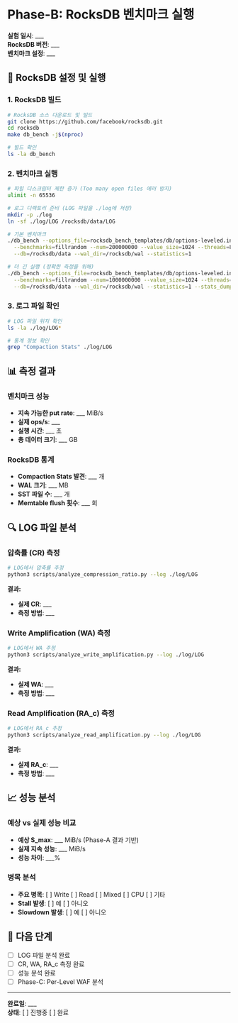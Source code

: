 # Phase-B: RocksDB 벤치마크 실행

**실험 일시**: ___  
**RocksDB 버전**: ___  
**벤치마크 설정**: ___  

## 🚀 RocksDB 설정 및 실행

### 1. RocksDB 빌드
```bash
# RocksDB 소스 다운로드 및 빌드
git clone https://github.com/facebook/rocksdb.git
cd rocksdb
make db_bench -j$(nproc)

# 빌드 확인
ls -la db_bench
```

### 2. 벤치마크 실행
```bash
# 파일 디스크립터 제한 증가 (Too many open files 에러 방지)
ulimit -n 65536

# 로그 디렉토리 준비 (LOG 파일을 ./log에 저장)
mkdir -p ./log
ln -sf ./log/LOG /rocksdb/data/LOG

# 기본 벤치마크
./db_bench --options_file=rocksdb_bench_templates/db/options-leveled.ini \
  --benchmarks=fillrandom --num=200000000 --value_size=1024 --threads=8 \
  --db=/rocksdb/data --wal_dir=/rocksdb/wal --statistics=1

# 더 긴 실행 (정확한 측정을 위해)
./db_bench --options_file=rocksdb_bench_templates/db/options-leveled.ini \
  --benchmarks=fillrandom --num=1000000000 --value_size=1024 --threads=16 \
  --db=/rocksdb/data --wal_dir=/rocksdb/wal --statistics=1 --stats_dump_period_sec=60
```

### 3. 로그 파일 확인
```bash
# LOG 파일 위치 확인
ls -la ./log/LOG*

# 통계 정보 확인
grep "Compaction Stats" ./log/LOG
```

## 📊 측정 결과

### 벤치마크 성능
- **지속 가능한 put rate**: ___ MiB/s
- **실제 ops/s**: ___
- **실행 시간**: ___ 초
- **총 데이터 크기**: ___ GB

### RocksDB 통계
- **Compaction Stats 발견**: ___ 개
- **WAL 크기**: ___ MB
- **SST 파일 수**: ___ 개
- **Memtable flush 횟수**: ___ 회

## 🔍 LOG 파일 분석

### 압축률 (CR) 측정
```bash
# LOG에서 압축률 추정
python3 scripts/analyze_compression_ratio.py --log ./log/LOG
```

**결과:**
- **실제 CR**: ___
- **측정 방법**: ___

### Write Amplification (WA) 측정
```bash
# LOG에서 WA 추정
python3 scripts/analyze_write_amplification.py --log ./log/LOG
```

**결과:**
- **실제 WA**: ___
- **측정 방법**: ___

### Read Amplification (RA_c) 측정
```bash
# LOG에서 RA_c 추정
python3 scripts/analyze_read_amplification.py --log ./log/LOG
```

**결과:**
- **실제 RA_c**: ___
- **측정 방법**: ___

## 📈 성능 분석

### 예상 vs 실제 성능 비교
- **예상 S_max**: ___ MiB/s (Phase-A 결과 기반)
- **실제 지속 성능**: ___ MiB/s
- **성능 차이**: ___%

### 병목 분석
- **주요 병목**: [ ] Write [ ] Read [ ] Mixed [ ] CPU [ ] 기타
- **Stall 발생**: [ ] 예 [ ] 아니오
- **Slowdown 발생**: [ ] 예 [ ] 아니오

## 🎯 다음 단계

- [ ] LOG 파일 분석 완료
- [ ] CR, WA, RA_c 측정 완료
- [ ] 성능 분석 완료
- [ ] Phase-C: Per-Level WAF 분석

---

**완료일**: ___  
**상태**: [ ] 진행중 [ ] 완료
